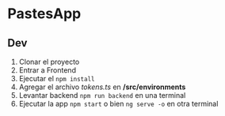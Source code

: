 # PastesApp

## Dev

1. Clonar el proyecto
2. Entrar a Frontend
3. Ejecutar el ```npm install```
4. Agregar el archivo *tokens.ts* en **/src/environments**
5. Levantar backend ```npm run backend``` en una terminal
6. Ejecutar la app ```npm start``` o bien ```ng serve -o``` en otra terminal